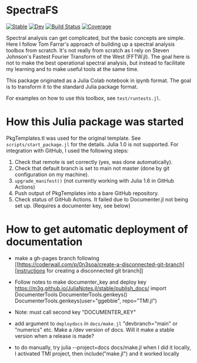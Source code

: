 # SpectraFS

[![Stable](https://img.shields.io/badge/docs-stable-blue.svg)](https://ggebbie.github.io/SpectraFS.jl/stable)
[![Dev](https://img.shields.io/badge/docs-dev-blue.svg)](https://ggebbie.github.io/SpectraFS.jl/dev)
[![Build Status](https://github.com/ggebbie/SpectraFS.jl/actions/workflows/CI.yml/badge.svg?branch=main)](https://github.com/ggebbie/SpectraFS.jl/actions/workflows/CI.yml?query=branch%3Amain)
[![Coverage](https://codecov.io/gh/ggebbie/SpectraFS.jl/branch/main/graph/badge.svg)](https://codecov.io/gh/ggebbie/SpectraFS.jl)

Spectral analysis can get complicated, but the basic concepts are simple. Here I follow Tom Farrar's approach of building up a spectral analysis toolbox from scratch. It's not really from scratch as I rely on Steven Johnson's Fastest Fourier Transform of the West (FFTW.jl). The goal here is not to make the best operational spectral analysis, but instead to facilitate my learning and to make useful tools at the same time.

This package originated as a Julia Colab notebook in ipynb format. The goal is to transform it to the standard Julia package format. 

For examples on how to use this toolbox, see `test/runtests.jl`. 

# How this Julia package was started

PkgTemplates.tl was used for the original template. See `scripts/start_package.jl` for the details. Julia 1.0 is not supported. For integration with GitHub, I used the following steps:

1. Check that remote is set correctly (yes, was done automatically).
2. Check that default branch is set to main not master (done by git configuration on my machine).
3. `upgrade_manifest()` (not currently working with Julia 1.6 in GitHub Actions)
4. Push output of PkgTemplates into a bare GitHub repository.
5. Check status of GitHub Actions. It failed due to Documenter.jl not being set up. (Requires a documenter key, see below)

# How to get automatic deployment of documentation

- make a gh-pages branch following [[https://coderwall.com/p/0n3soa/create-a-disconnected-git-branch][instructions for creating a disconnected git branch]]
- Follow notes to make documenter_key and deploy key
https://m3g.github.io/JuliaNotes.jl/stable/publish_docs/
import DocumenterTools
DocumenterTools.genkeys()
DocumenterTools.genkeys(user="ggebbie", repo="TMI.jl")

- Note: must call second key "DOCUMENTER_KEY"

- add argument to `deploydocs` in `docs/make.jl`  "devbranch="main" or "numerics" etc.
Make a /dev version of docs.
Will it make a stable version when a release is made?

- to do manually, try  julia --project=docs docs/make.jl
when I did it locally, I activated TMI project, then include("make.jl") and it worked locally

